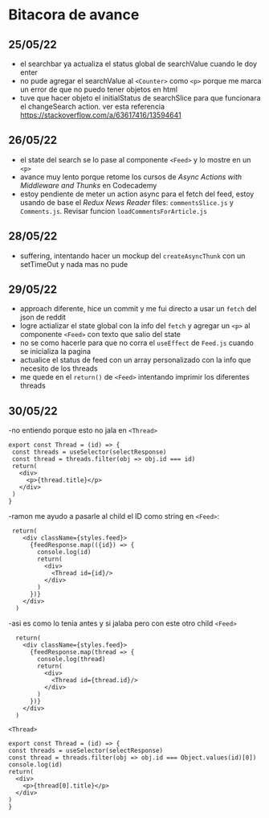 # Bitacora de avance

## 25/05/22
- el searchbar ya actualiza el status global de searchValue cuando le doy enter
- no pude agregar el searchValue al `<Counter>` como `<p>` porque me marca un error de que no puedo tener objetos en html
- tuve que hacer objeto el initialStatus de searchSlice para que funcionara el changeSearch action. ver esta referencia
https://stackoverflow.com/a/63617416/13594641

## 26/05/22
- el state del search se lo pase al componente `<Feed>` y lo mostre en un `<p>`
- avance muy lento porque retome los cursos de *Async Actions with Middleware and Thunks* en Codecademy
- estoy pendiente de meter un action async para el fetch del feed, estoy usando de base el *Redux News Reader* files: `commentsSlice.js` y `Comments.js`. Revisar funcion `loadCommentsForArticle.js`

## 28/05/22
- suffering, intentando hacer un mockup del `createAsyncThunk` con un setTimeOut y nada mas no pude

## 29/05/22
- approach diferente, hice un commit y me fui directo a usar un `fetch` del json de reddit
- logre actializar el state global con la info del `fetch` y agregar un `<p>` al componente `<Feed>` con texto que salio del state
- no se como hacerle para que no corra el `useEffect` de `Feed.js` cuando se inicializa la pagina
- actualice el status de feed con un array personalizado con la info que necesito de los threads
- me quede en el `return()` de `<Feed>` intentando imprimir los diferentes threads

## 30/05/22
-no entiendo porque esto no jala en `<Thread>`
 ```
 export const Thread = (id) => {
  const threads = useSelector(selectResponse)
  const thread = threads.filter(obj => obj.id === id)
  return(
    <div>
      <p>{thread.title}</p>
    </div>
  )
}
```
-ramon me ayudo a pasarle al child el ID como string en `<Feed>`:
```
 return(
    <div className={styles.feed}>
      {feedResponse.map(({id}) => {
        console.log(id)
        return(
          <div>
            <Thread id={id}/>
          </div>
        )
      })}
    </div>
  )
```
-asi es como lo tenia antes y si jalaba pero con este otro child
`<Feed>`
```
  return(
    <div className={styles.feed}>
      {feedResponse.map(thread => {
        console.log(thread)
        return(
          <div>
            <Thread id={thread.id}/>
          </div>
        )
      })}
    </div>
  )
  ```
  `<Thread>`
  ```
  export const Thread = (id) => {
  const threads = useSelector(selectResponse)
  const thread = threads.filter(obj => obj.id === Object.values(id)[0])
  console.log(id)
  return(
    <div>
      <p>{thread[0].title}</p>
    </div>
  )
}
```
